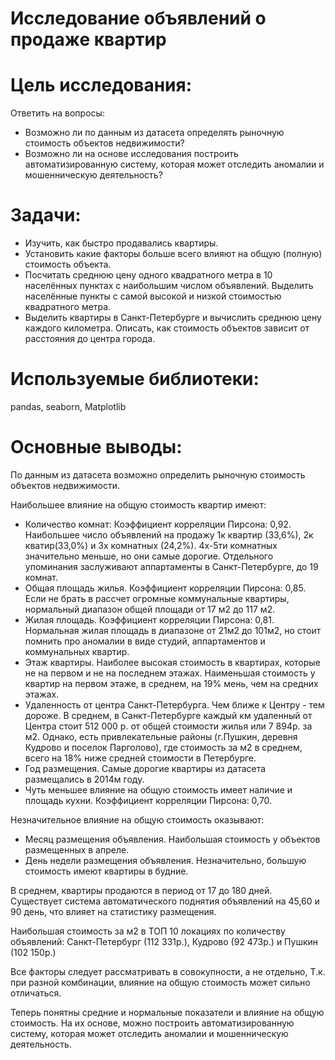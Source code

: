 # Исследование объявлений о продаже квартир

# Цель исследования:
Ответить на вопросы:
- Возможно ли по данным из датасета определять рыночную стоимость объектов недвижимости?
- Возможно ли на основе исследования построить автоматизированную систему, которая может отследить аномалии и мошенническую деятельность?

# Задачи:
- Изучить, как быстро продавались квартиры.
- Установить какие факторы больше всего влияют на общую (полную) стоимость объекта.
- Посчитать среднюю цену одного квадратного метра в 10 населённых пунктах с наибольшим числом объявлений. Выделить населённые пункты с самой высокой и низкой стоимостью квадратного метра.
- Выделить квартиры в Санкт-Петербурге и вычислить среднюю цену каждого километра. Описать, как стоимость объектов зависит от расстояния до центра города.

# Используемые библиотеки:
pandas, seaborn, Matplotlib

# Основные выводы:
По данным из датасета возможно определить рыночную стоимость объектов недвижимости.

Наибольшее влияние на общую стоимость квартир имеют:
- Количество комнат: Коэффициент корреляции Пирсона: 0,92. Наибольшее число объявлений на продажу 1к квартир (33,6%), 2к кватир(33,0%) и 3х комнатных (24,2%). 4х-5ти комнатных значительно меньше, но они самые дорогие. Отдельного упоминания заслуживают аппартаменты в Санкт-Петербурге, до 19 комнат.
- Общая площадь жилья. Коэффициент корреляции Пирсона: 0,85. Если не брать в рассчет огромные коммунальные квартиры, нормальный диапазон общей площади от 17 м2 до 117 м2.
- Жилая площадь. Коэффициент корреляции Пирсона: 0,81. Нормальная жилая площадь в диапазоне от 21м2 до 101м2, но стоит помнить про аномалии в виде студий, аппартаментов и коммунальных квартир.
- Этаж квартиры. Наиболее высокая стоимость в квартирах, которые не на первом и не на последнем этажах. Наименьшая стоимость у квартир на первом этаже, в среднем, на 19% мень, чем на средних этажах.
- Удаленность от центра Санкт-Петербурга. Чем ближе к Центру - тем дороже. В среднем, в Санкт-Петербурге каждый км удаленный от Центра стоит 512 000 р. от общей стоимости жилья или 7 894р. за м2. Однако, есть привлекательные районы (г.Пушкин, деревня Кудрово и поселок Парголово), где стоимость за м2 в среднем, всего на 18% ниже средней стоимости в Петербурге.
- Год размещения. Самые дорогие квартиры из датасета размещались в 2014м году.
- Чуть меньшее влияние на общую стоимость имеет наличие и площадь кухни. Коэффициент корреляции Пирсона: 0,70.

Незначительное влияние на общую стоимость оказывают:
- Месяц размещения объявления. Наибольшая стоимость у объектов размещенных в апреле.
- День недели размещения объявления. Незначительно, большую стоимость имеют квартиры в будние.

В среднем, квартиры продаются в период от 17 до 180 дней. Существует система автоматического поднятия объявлений на 45,60 и 90 день, что влияет на статистику размещения.

Наибольшая стоимость за м2 в ТОП 10 локациях по количеству объявлений: Санкт-Петербург (112 331р.), Кудрово (92 473р.) и Пушкин (102 150р.)

Все факторы следует рассматривать в совокупности, а не отдельно, Т.к. при разной комбинации, влияние на общую стоимость может сильно отличаться.

Теперь понятны средние и нормальные показатели и влияние на общую стоимость. На их основе, можно построить автоматизированную систему, которая может отследить аномалии и мошенническую деятельность.
